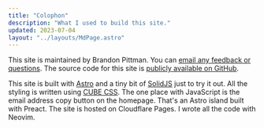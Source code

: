 ```yaml
---
title: "Colophon"
description: "What I used to build this site."
updated: 2023-07-04
layout: "../layouts/MdPage.astro"
---
```


This site is maintained by Brandon Pittman. You can [email any feedback or
questions](mailto:hey@brandonpittman.com). The source code for this site is [publicly
available on GitHub](https://github.com/brandonpittman/site).

This site is built with [Astro](https://astro.build) and a tiny bit of [SolidJS](https://solidjs.com) just to try it out.
All the styling is written using [CUBE CSS][cube].
The one place with JavaScript is the email address copy button on the homepage.
That's an Astro island built with Preact.
The site is hosted on Cloudflare Pages.
I wrote all the code with Neovim.

[cube]: https://cube.fyi/
